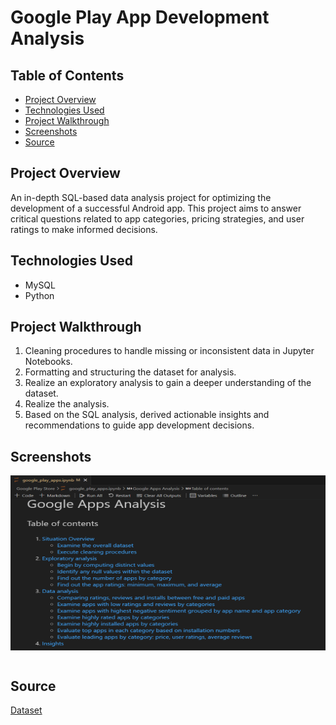 # Google Play App Development Analysis

## Table of Contents
+ [Project Overview](#Project-overview)
+ [Technologies Used](#Technologies-Used)
+ [Project Walkthrough](#Project-Walkthrough)
+ [Screenshots](#Screenshots)
+ [Source](#Source)

## Project Overview
  An in-depth SQL-based data analysis project for optimizing the development of a successful Android app. This project aims to answer critical questions related to app categories, pricing strategies, and user ratings to make informed decisions.
 
## Technologies Used
+ MySQL
+ Python

## Project Walkthrough
1. Cleaning procedures to handle missing or inconsistent data in Jupyter Notebooks.
2. Formatting and structuring the dataset for analysis.
3. Realize an exploratory analysis to gain a deeper understanding of the dataset.
4. Realize the analysis.
5. Based on the SQL analysis, derived actionable insights and recommendations to guide app development decisions. 

## Screenshots
<div style="display: flex; flex-direction: row; gap:10">
  <img  style="margin-bottom: 15px;" src="https://github.com/NilArj/Google_play/blob/6c700535f62b9c8d577b4684e634026501ece139/images/Captura%20de%20pantalla%202023-09-25%20084058.png" alt="visualization insights" width="600" height="280">
</div>

## Source
[Dataset](https://www.kaggle.com/datasets/lava18/google-play-store-apps)

